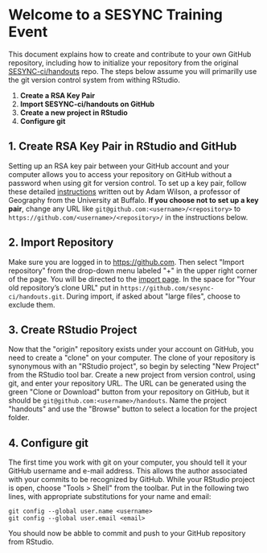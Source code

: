 # Welcome to a SESYNC Training Event

This document explains how to create and contribute to your own GitHub repository, including how to initialize your repository from the original [SESYNC-ci/handouts] repo. The steps below assume you will primarilly use the git version control system from withing RStudio.

1. **Create a RSA Key Pair**
1. **Import SESYNC-ci/handouts on GitHub**
1. **Create a new project in RStudio**
1. **Configure git**

## 1. Create RSA Key Pair in RStudio and GitHub

Setting up an RSA key pair between your GitHub account and your computer allows you to access your repository on GitHub without a password when using git for version control. To set up a key pair, follow these detailed [instructions](http://adamwilson.us/RDataScience/GitSSHNotes.html#generating-a-ssh-key-in-rstudio) written out by Adam Wilson, a professor of Geography from the University at Buffalo. **If you choose not to set up a key pair**, change any URL like `git@github.com:<username>/<repository>` to `https://github.com/<username>/<repository>/` in the instructions below.

## 2. Import Repository

Make sure you are logged in to <https://github.com>. Then select "Import repository" from the drop-down menu labeled "+" in the upper right corner of the page. You will be directed to the [import page](https://github.com/new/import). In the space for "Your old repository’s clone URL" put in `https://github.com/sesync-ci/handouts.git`. During import, if asked about "large files", choose to exclude them.

## 3. Create RStudio Project

Now that the "origin" repository exists under your account on GitHub, you need to create a "clone" on your computer. The clone of your repository is synonymous with an "RStudio project", so begin by selecting "New Project" from the RStudio tool bar. Create a new project from version control, using git, and enter your repository URL. The URL can be generated using the green "Clone or Download" button from your repository on GitHub, but it should be `git@github.com:<username>/handouts`. Name the project "handouts" and use the "Browse" button to select a location for the project folder.

## 4. Configure git

The first time you work with git on your computer, you should tell it your GitHub username and e-mail address. This allows the author associated with your commits to be recognized by GitHub. While your RStudio project is open, choose "Tools > Shell" from the toolbar. Put in the following two lines, with appropriate substitutions for your name and email:

    git config --global user.name <username>
    git config --global user.email <email>
    
You should now be abble to commit and push to your GitHub repository from RStudio.

[SESYNC-ci/handouts]:https://github.com/sesync-ci/handouts

